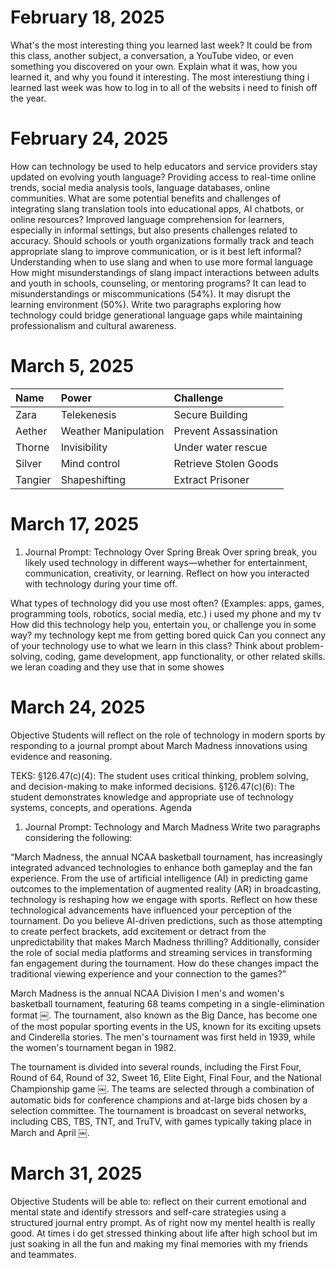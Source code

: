 # February 18, 2025
What's the most interesting thing you learned last week? It could be from this class, another subject, a conversation, a YouTube video, or even something you discovered on your own. Explain what it was, how you learned it, and why you found it interesting.
The most interestiung thing i learned last week was how to log in to all of the websits i need to finish off the year. 
# February 24, 2025
How can technology be used to help educators and service providers stay updated on evolving youth language?
Providing access to real-time online trends, social media analysis tools, language databases, online communities.
What are some potential benefits and challenges of integrating slang translation tools into educational apps, AI chatbots, or online resources?
Improved language comprehension for learners, especially in informal settings, but also presents challenges related to accuracy.
Should schools or youth organizations formally track and teach appropriate slang to improve communication, or is it best left informal?
Understanding when to use slang and when to use more formal language
How might misunderstandings of slang impact interactions between adults and youth in schools, counseling, or mentoring programs?
 It can lead to misunderstandings or miscommunications (54%). It may disrupt the learning environment (50%). 
Write two paragraphs exploring how technology could bridge generational language gaps while maintaining professionalism and cultural awareness.
# March 5, 2025

| Name    | Power | Challenge |
| :------ | :---- | :-------- |
| Zara    |Telekenesis|Secure Building|
| Aether  |Weather Manipulation|Prevent Assassination|
| Thorne  |Invisibility|Under water rescue|
| Silver  |Mind control|Retrieve Stolen Goods|
| Tangier |Shapeshifting|Extract Prisoner|
# March 17, 2025

1. Journal Prompt: Technology Over Spring Break
Over spring break, you likely used technology in different ways—whether for entertainment, communication, creativity, or learning. Reflect on how you interacted with technology during your time off.

What types of technology did you use most often? (Examples: apps, games, programming tools, robotics, social media, etc.)
i used my phone and my tv 
How did this technology help you, entertain you, or challenge you in some way? 
my technology kept me from getting bored quick
Can you connect any of your technology use to what we learn in this class? Think about problem-solving, coding, game development, app functionality, or other related skills.
we leran coading and they use that in some showes 
# March 24, 2025

Objective
Students will reflect on the role of technology in modern sports by responding to a journal prompt about March Madness innovations using evidence and reasoning.

TEKS:
§126.47(c)(4): The student uses critical thinking, problem solving, and decision-making to make informed decisions.
§126.47(c)(6): The student demonstrates knowledge and appropriate use of technology systems, concepts, and operations.
Agenda
1. Journal Prompt: Technology and March Madness
Write two paragraphs considering the following:

“March Madness, the annual NCAA basketball tournament, has increasingly integrated advanced technologies to enhance both gameplay and the fan experience. From the use of artificial intelligence (AI) in predicting game outcomes to the implementation of augmented reality (AR) in broadcasting, technology is reshaping how we engage with sports. Reflect on how these technological advancements have influenced your perception of the tournament. Do you believe AI-driven predictions, such as those attempting to create perfect brackets, add excitement or detract from the unpredictability that makes March Madness thrilling? Additionally, consider the role of social media platforms and streaming services in transforming fan engagement during the tournament. How do these changes impact the traditional viewing experience and your connection to the games?”

March Madness is the annual NCAA Division I men's and women's basketball tournament, featuring 68 teams competing in a single-elimination format ￼. The tournament, also known as the Big Dance, has become one of the most popular sporting events in the US, known for its exciting upsets and Cinderella stories. The men's tournament was first held in 1939, while the women's tournament began in 1982.

The tournament is divided into several rounds, including the First Four, Round of 64, Round of 32, Sweet 16, Elite Eight, Final Four, and the National Championship game ￼. The teams are selected through a combination of automatic bids for conference champions and at-large bids chosen by a selection committee. The tournament is broadcast on several networks, including CBS, TBS, TNT, and TruTV, with games typically taking place in March and April ￼.
# March 31, 2025
Objective
Students will be able to:
reflect on their current emotional and mental state and identify stressors and self-care strategies using a structured journal entry prompt.
As of right now my mentel health is really good. At times i do get stressed thinking about life after high school but im just soaking in all the fun and making my final memories with my friends and teammates. 
